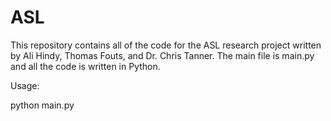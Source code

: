 # ASL

This repository contains all of the code for the ASL research project written by Ali Hindy, Thomas Fouts, and Dr. Chris Tanner. The main file is main.py and all the code is written in Python. 

Usage:

python main.py
